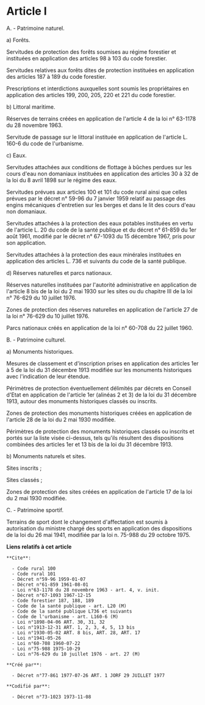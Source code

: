 # Article I

A. - Patrimoine naturel.

a) Forêts.

Servitudes de protection des forêts soumises au régime forestier et instituées en application des articles 98 à 103 du code
forestier.

Servitudes relatives aux forêts dites de protection instituées en application des articles 187 à 189 du code forestier.

Prescriptions et interdictions auxquelles sont soumis les propriétaires en application des articles 199, 200, 205, 220 et 221
du code forestier.

b) Littoral maritime.

Réserves de terrains créées en application de l'article 4 de la loi n° 63-1178 du 28 novembre 1963.

Servitude de passage sur le littoral instituée en application de l'article L. 160-6 du code de l'urbanisme.

c) Eaux.

Servitudes attachées aux conditions de flottage à bûches perdues sur les cours d'eau non domaniaux instituées en application
des articles 30 à 32 de la loi du 8 avril 1898 sur le régime des eaux.

Servitudes prévues aux articles 100 et 101 du code rural ainsi que celles prévues par le décret n° 59-96 du 7 janvier 1959
relatif au passage des engins mécaniques d'entretien sur les berges et dans le lit des cours d'eau non domaniaux.

Servitudes attachées à la protection des eaux potables instituées en vertu de l'article L. 20 du code de la santé publique et
du décret n° 61-859 du 1er août 1961, modifié par le décret n° 67-1093 du 15 décembre 1967, pris pour son application.

Servitudes attachées à la protection des eaux minérales instituées en application des articles L. 736 et suivants du code de
la santé publique.

d) Réserves naturelles et parcs nationaux.

Réserves naturelles instituées par l'autorité administrative en application de l'article 8 bis de la loi du 2 mai 1930 sur
les sites ou du chapitre III de la loi n° 76-629 du 10 juillet 1976.

Zones de protection des réserves naturelles en application de l'article 27 de la loi n° 76-629 du 10 juillet 1976.

Parcs nationaux créés en application de la loi n° 60-708 du 22 juillet 1960.

B. - Patrimoine culturel.

a) Monuments historiques.

Mesures de classement et d'inscription prises en application des articles 1er à 5 de la loi du 31 décembre 1913 modifiée sur
les monuments historiques avec l'indication de leur étendue.

Périmètres de protection éventuellement délimités par décrets en Conseil d'Etat en application de l'article 1er (alinéas 2 et
3) de la loi du 31 décembre 1913, autour des monuments historiques classés ou inscrits.

Zones de protection des monuments historiques créées en application de l'article 28 de la loi du 2 mai 1930 modifiée.

Périmètres de protection des monuments historiques classés ou inscrits et portés sur la liste visée ci-dessus, tels qu'ils
résultent des dispositions combinées des articles 1er et 13 bis de la loi du 31 décembre 1913.

b) Monuments naturels et sites.

Sites inscrits ;

Sites classés ;

Zones de protection des sites créées en application de l'article 17 de la loi du 2 mai 1930 modifiée.

C. - Patrimoine sportif.

Terrains de sport dont le changement d'affectation est soumis à autorisation du ministre chargé des sports en application des
dispositions de la loi du 26 mai 1941, modifiée par la loi n. 75-988 du 29 octobre 1975.

**Liens relatifs à cet article**

	**Cite**:

	  - Code rural 100
	  - Code rural 101
	  - Décret n°59-96 1959-01-07
	  - Décret n°61-859 1961-08-01
	  - Loi n°63-1178 du 28 novembre 1963 - art. 4, v. init.
	  - Décret n°67-1093 1967-12-15
	  - Code forestier 187, 188, 189
	  - Code de la santé publique - art. L20 (M)
	  - Code de la santé publique L736 et suivants
	  - Code de l'urbanisme - art. L160-6 (M)
	  - Loi n°1898-04-06 ART. 30, 31, 32
	  - Loi n°1913-12-31 ART. 1, 2, 3, 4, 5, 13 bis
	  - Loi n°1930-05-02 ART. 8 bis, ART. 28, ART. 17
	  - Loi n°1941-05-26
	  - Loi n°60-708 1960-07-22
	  - Loi n°75-988 1975-10-29
	  - Loi n°76-629 du 10 juillet 1976 - art. 27 (M)

	**Créé par**:

	  - Décret n°77-861 1977-07-26 ART. 1 JORF 29 JUILLET 1977

	**Codifié par**:

	  - Décret n°73-1023 1973-11-08
